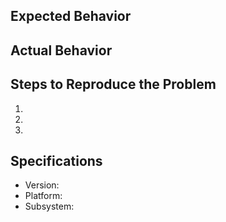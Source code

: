 ## Expected Behavior


## Actual Behavior


## Steps to Reproduce the Problem

  1.
  2.
  3.

## Specifications

  - Version: 
  - Platform:
  - Subsystem: